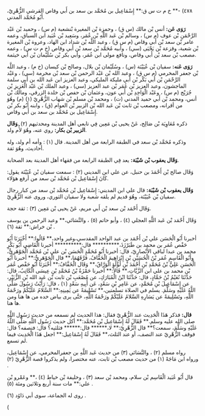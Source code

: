 ٤٧٨) -** خ م ت س ق:** إِسْمَاعِيل بن مُحَمَّد بن سعد بن أَبي وقاص القرشي الزُّهْرِيّ، أَبُو مُحَمَّد المدني.

**رَوَى عَن:** أنس بْن مالك (س ق) ، وحمزة بْن المغيرة بْنشعبة (م س) ، وحميد بْن عَبْد الرَّحْمَنِ بْن عوف (م س) ، وسالم بْن عَبد اللَّهِ بْن عُمَر، وسَعِيد بْن عُبَيد ابن السباق، وعمه عامر بْن سعد بْن أَبي وقاص (م س ق) ، وعبد اللَّه بْن شداد ابن الهاد، وعروة بْن المغيرة بْن شعبة، وقزعة بْن يَحْيَى (سي) ، وأبيه مُحَمَّد بْن سعد بْن أَبي وقاص (خ م ت س) ، وعمه مصعب بْن سعد بْن أَبي وقاص، ونافع مولى ابن عُمَر، وأبي بكر بْن سُلَيْمان بْن أَبي خيثمة.

**رَوَى عَنه:** سفيان بْن عُيَيْنَة (س) ، وسُلَيْمان بْن بلال، وصالح بْن كيسان (خ م) ، وعبد اللَّه بْن جعفر المخرمي (م س ق) ، وعبد الله بْن عَبْد الرحمن بْن سعد بْن مخرمة (سي) ، وعَبْد الرَّحْمَنِ بْن أَبي بَكْر بْن أَبي مليكة المليكي، وعبد العزيز ابن عَبد الله بن أَبي سلمة الماجشون، وعبد العزيز بْن عُمَر بْن عبد العزيز (سي) ، وعبد الملك بْن عَبْد الْعَزِيزِ بْن جُرَيْج (م س) ، وعَبْد الْوَاحِدِ بْن أَبي عون، وعثمان بْن حفص بْن خلدة الزرقي، ومالك بْن أنس، ومحمد بْن أَبي حميد المدني (ت) ، ومحمد بْن مسلم بْن شهاب الزُّهْرِيّ (١) (م) وهُوَ من أقرانه، ومصعب بْن ثابت بْن عَبد الله بْن الزبير بْن العوام (ق) ، وابنه أَبُو بكر بْن إِسْمَاعِيل بن مُحَمَّد بن سعد بن أَبي وقاص.

ذكره مُعَاوِيَة بْن صَالِح، عَنْ يحيى بْن مَعِين فِي تابعي أهل المدينة ومحدثيهم (٢) .**وَقَال الزبير بْن بكار:** روي عنه، وهُوَ لأُم ولد.

وذكره مُحَمَّد بْن سعد في الطبقة الرابعة من أهل المدينة. قال (١) : وأمه أم ولد، وله أحاديث، وهُوَ ثقة.

**وَقَال يعقوب بْن شَيْبَة:** يعد فِي الطبقة الرابعة من فقهاء أهل المدينة بعد الصحابة.

وَقَال صالح بْن أَحْمَدَ بن حنبل، عن علي ابن المديني (٢) : سمعت سفيان بْن عُيَيْنَة يقول: كَانَ إِسْمَاعِيل بْن مُحَمَّد بْن سعد من أرفع هؤلاء.

**وَقَال يعقوب بْن شَيْبَة:** قال علي ابن المديني: إِسْمَاعِيل بْن مُحَمَّد بْن سعد من كبار رجال سفيان بْن عُيَيْنَة، وهُوَ قديم لم يلقه شعبة ولا سفيان الثوري، وروى عنه الزُّهْرِيّ.

وَقَال أَحْمَد بْن سعد بْن أَبي مريم، عَنْ يحيى بْن مَعِين (٣) : ثقة حجة.

وَقَال أَحْمَد بْن عَبد اللَّهِ العجلي (٤) ، وأبو حاتم (٥) ، والنَّسَائي،** وعبد الرحمن ين يوسف بْن خراش:** ثقة (٦) .

أخبرنا أَبُو الْحَسَن علي بْن أَحْمَد بن عبد الواحد المقدسي،وغير واحد،** قَالُوا:** أَخْبَرَنَا أَبُو حَفْص عُمَر بن محمد بن طَبَرْزَذَ،********** قال:********** أخبرنا الْقَاضِي أَبُو بَكْرٍ محمد بن عبدا لباقي الأَنْصارِيّ، قال: أخبرنا أَبُو مُحَمَّدٍ الْحَسَن بْن علي بْن مُحَمَّد الْجَوْهَرِيُّ، وأَبُو الْقَاسِمِ عُمَر بْنُ الْحُسَيْنِ بْنِ إِبْرَاهِيمَ الْخَفَّافُ، فَرَّقَهُمَا،** قال الْجَوْهَرِيُّ:** أخبرنا أَبُو الْحَسَنِ عَلِيُّ بْنُ مُحَمَّدِ بْنِ أَحْمَدَ بْنِ لُؤْلُؤٍ الْوَرَّاقُ،** وَقَال الْخَفَّافُ:** أَخْبَرَنَا أَبُو حَفْص عُمَر بْن محمد بن علي ابن الزَّيَّاتِ،** قَالا:** أخبرنا حَمْزَةُ بْنُ مُحَمَّدِ بْنِ عِيسَى الْكَاتِبُ، قال: حَدَّثَنَا نُعَيْمُ بْنُ حَمَّادٍ، قال: حَدَّثَنَا ابْنُ الْمُبَارَكِ، عن مُصْعَبِ بْن ثابت بْن عَبد الله بْنِ الزُّبَيْرِ، عن إِسْمَاعِيلَ بْنِ مُحَمَّدٍ، عن عَامِرِ بْنِ سَعْدٍ، عَن أَبِيهِ سَعْدٍ (١) ، قال: رَأَيْتُ رَسُولَ صَلَّى اللَّهُ عَلَيْهِ وسَلَّمَ. يسلم في الصلاة تسلمتين،** تَسْلِيمَةً عن يَمِينِهِ:** السَّلامُ عَلَيْكُمْ ورَحْمَةُ اللَّهِ، وتَسْلِيمَةً عن يَسَارِهِ السَّلامُ عَلَيْكُمْ ورَحْمَةُ اللَّهِ، حَتَّى يرى بياض خده من ها هنا ومن ها هنا.

**قال:** فذكر هَذَا الْحَدِيث عند الزُّهْرِيّ فقال: هذا الحديث لم نسمعه من حديث رَسُول اللَّهِ صلى الله عليه وسلم.** فَقَالَ لَهُ إِسْمَاعِيل بْن مُحَمَّد:** أكل حديث رَسُول اللَّهِ صَلَّى اللَّهُ عَلَيْهِ وسَلَّمَ، سمعت؟** قال الزُّهْرِيّ:** لا،****** قال:****** فثلثيه؟ قال: فنصفه؟ قال: فوقف الزُّهْرِيّ عند النصف، أو عند الثلث،** فَقَالَ لَهُ إِسْمَاعِيل:** اجعل هَذَا الْحَدِيث فيما لم تسمع.

رواه مسلم (٢) ، والنَّسَائي (٣) من حديث عَبد اللَّهِ بن جعفرالمخرمي، عن إِسْمَاعِيل، ورواه ابن مَاجَهْ (١) من حديث مصعب بْن ثابت، عنه مختصرا، ولم يذكروا قصة الزُّهْرِيّ (٢) .

قال أَبُو عُبَيد الْقَاسِم بْن سلام، ومحمد بْن سعد (٣) ، وخليفة بْن خياط (٤) ،** وعَمْرو بْن علي:** مات سنة أربع وثلاثين ومئة (٥) .

روى له الجماعة، سوى أبي دَاوُد (٦) .

(